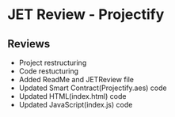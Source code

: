 # JET Review - Projectify

## Reviews

- Project restructuring
- Code restucturing
- Added ReadMe and JETReview file
- Updated Smart Contract(Projectify.aes) code
- Updated HTML(index.html) code
- Updated JavaScript(index.js) code
